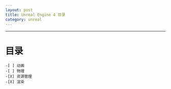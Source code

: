 ```yaml
---
layout: post
title: Unreal Engine 4 目录
category: unreal
---
```

***
# 目录
    -[ ] 动画
    -[ ] 物理
    -[X] 资源管理
    -[X] 渲染